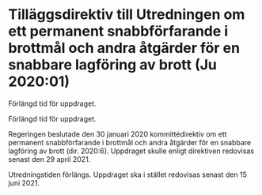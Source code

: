 # Tilläggsdirektiv till Utredningen om ett permanent snabbförfarande i brottmål och andra åtgärder för en snabbare lagföring av brott (Ju 2020:01)

Förlängd tid för uppdraget.

Förlängd tid för uppdraget.

Regeringen beslutade den 30 januari 2020 kommittédirektiv om ett permanent snabbförfarande i brottmål och andra åtgärder för en snabbare lagföring av brott (dir. 2020:6). Uppdraget skulle enligt direktiven redovisas senast den 29 april 2021.

Utredningstiden förlängs. Uppdraget ska i stället redovisas senast den 15 juni 2021.
